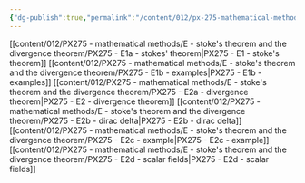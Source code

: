```yaml
---
{"dg-publish":true,"permalink":"/content/012/px-275-mathematical-methods/e-stoke-s-theorem-and-the-divergence-theorem/e-stokes-theorem-and-the-divergence-theorem/","noteIcon":"1","created":"2024-11-25T10:50:32.000+00:00","updated":"2024-11-28T12:29:58.813+00:00"}
---
```


[[content/012/PX275 - mathematical methods/E - stoke's theorem and the divergence theorem/PX275 - E1a - stokes' theorem\|PX275 - E1 - stoke's theorem]]
[[content/012/PX275 - mathematical methods/E - stoke's theorem and the divergence theorem/PX275 - E1b - examples\|PX275 - E1b - examples]]
[[content/012/PX275 - mathematical methods/E - stoke's theorem and the divergence theorem/PX275 - E2a - divergence theorem\|PX275 - E2 - divergence theorem]]
[[content/012/PX275 - mathematical methods/E - stoke's theorem and the divergence theorem/PX275 - E2b - dirac delta\|PX275 - E2b - dirac delta]]
[[content/012/PX275 - mathematical methods/E - stoke's theorem and the divergence theorem/PX275 - E2c - example\|PX275 - E2c - example]]
[[content/012/PX275 - mathematical methods/E - stoke's theorem and the divergence theorem/PX275 - E2d - scalar fields\|PX275 - E2d - scalar fields]]
